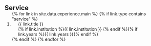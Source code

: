 <h2 id="publications" style="margin: 2px 0px -15px;">Service</h2>

<div class="publications">
<ol class="bibliography">
{% for link in site.data.experience.main %}
{% if link.type contains "service" %}
<li>
<div class="pub-row">
  <div class="col-sm-9" style="position: relative;padding-right: 15px;padding-left: 20px;">
      <div class="title">{{ link.title }}</div>
      <div class="author">{% if link.institution %}{{ link.institution }} {% endif %}{% if link.years %}{{ link.years }}{% endif %}</div></div></div></li>
{% endif %}
{% endfor %}
</ol>
</div>